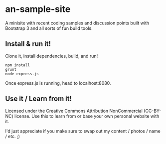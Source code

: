 # an-sample-site

A minisite with recent coding samples and discussion points built
with Bootstrap 3 and all sorts of fun build tools.

## Install & run it!

Clone it, install dependencies, build, and run!

```
npm install
grunt
node express.js
```

Once express.js is running, head to localhost:8080.

## Use it / Learn from it!
Licensed under the Creative Commons Attribution NonCommercial (CC-BY-NC) license.
Use this to learn from or base your own personal website with it. 

I'd just appreciate if you make sure to swap out my content / photos / name / etc. ;)